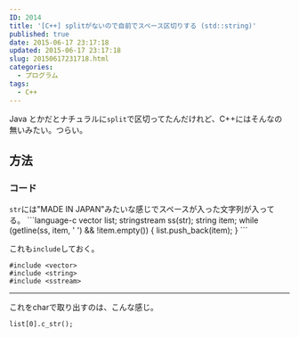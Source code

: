 ```yaml
---
ID: 2014
title: '[C++] splitがないので自前でスペース区切りする (std::string)'
published: true
date: 2015-06-17 23:17:18
updated: 2015-06-17 23:17:18
slug: 20150617231718.html
categories:
  - プログラム
tags:
  - C++
---
```

Java とかだとナチュラルに<code>split</code>で区切ってたんだけれど、C++にはそんなの無いみたい。つらい。
<!--more-->
<h2>方法</h2>
<h3>コード</h3>
<code>str</code>には"MADE IN JAPAN"みたいな感じでスペースが入った文字列が入ってる。
```language-c
vector<string> list;
stringstream ss(str);
string item;
while (getline(ss, item, ' ') && !item.empty()) {
    list.push_back(item);
}
```

これも`include`しておく。

```language-c
#include <vector>
#include <string>
#include <sstream>
```

---

これをcharで取り出すのは、こんな感じ。

```language-c
list[0].c_str();
```